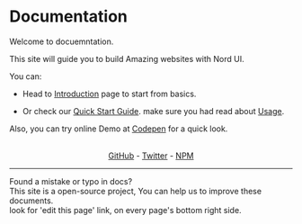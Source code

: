 # Documentation
Welcome to docuemntation.

This site will guide you to build Amazing websites with Nord UI.

You can:


- Head to [Introduction](https://nordui.netlify.com/docs?page=introduction) page to start from basics.

- Or check our [Quick Start Guide](https://nordui.netlify.com/docs?page=quick-start). make sure you had read about [Usage](https://nordui.netlify.com/docs?page=usage).


Also, you can try online Demo at [Codepen](https://codepen.io/faraadi/pen/RwPLJNW) for a quick look.
<br>
<br>

<center>
	<a href="https://github.com/faraadi/nord-ui" target="_blank" rel='noreferrer noopener'>GitHub</a>
	-
	<a href="https://twitter.com/faradivar" target="_blank" rel='noreferrer noopener'>Twitter</a>
	-
	<a href="https://www.npmjs.com/package/nord-ui" target="_blank" rel='noreferrer noopener'>NPM</a>
</center>
<hr>

<p class="text-center text-nord3">
	Found a mistake or typo in docs?
	<br>
	This site is a open-source project, You can help us to improve these documents.
	<br>
	look for 'edit this page' link, on every page's bottom right side.
</p>